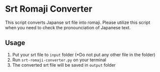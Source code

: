 # Srt Romaji Converter
This script converts Japanse srt file into romaji.
Please utilize this script when you need to check the pronounciation of Japanese text.

## Usage
1. Put your srt file to `input` folder (*Do not put any other file in the folder)
2. Run `srt-romaji-converter.py` on your terminal
3. The converted srt file will be saved in `output` folder